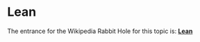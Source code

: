 # Lean

The entrance for the Wikipedia Rabbit Hole for this topic is:  **[Lean](https://en.wikipedia.org/wiki/Lean_software_development)**
